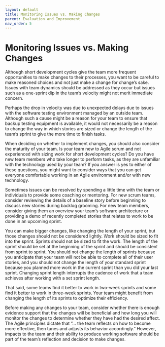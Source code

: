```yaml
---
layout: default
title: Monitoring Issues vs. Making Changes
parent: Evaluation and Improvement
nav_order: 5
---
```


# Monitoring Issues vs. Making Changes

Although short development cycles give the team more frequent opportunities to make changes to their processes, you want to be careful to make 
reasoned choices and not just make a change for change’s sake. Issues with team dynamics should be addressed as they occur but issues such as a 
one-sprint dip in the team’s velocity might not merit immediate concern.

Perhaps the drop in velocity was due to unexpected delays due to issues with the software testing environment managed by an outside team. 
Although such a cause might be a reason for your team to ensure that backup testing equipment is available, it would not necessarily be a reason to 
change the way in which stories are sized or change the length of the team’s sprint to give the more time to finish tasks.

When deciding on whether to implement changes, you should also consider the maturity of your team. Is your team new to Agile scrum and not experienced 
with sizing work for short development cycles? Do you have new team members who take longer to perform tasks, as they are unfamiliar with the technology 
used by your team? If you answer is yes to either of these questions, you might want to consider ways that you can get everyone comfortable working in 
an Agile environment and/or with new technology. 

Sometimes issues can be resolved by spending a little time with the team or individuals to provide some coaching or mentoring. For new scrum teams, 
consider reviewing the details of a baseline story before beginning to discuss new stories during backlog grooming. For new team members, consider 
giving them an overview your team’s software architecture or providing a demo of recently completed stories that relates to work to be done in an 
upcoming sprint. 

You can make bigger changes, like changing the length of your sprint, but those changes should not be considered lightly. Work should be sized to 
fit into the sprint. Sprints should not be sized to fit the work. The length of the sprint should be set at the beginning of the sprint and should 
be consistent from sprint to sprint. You should not change the length of sprints because you anticipate that your team will not be able to complete 
all of their user stories, and you should not change the length of your standard sprint because you planned more work in the current sprint than you 
did your last sprint. Changing sprint length interrupts the cadence of work that a team achieves after working with a set sprint length.

That said, some teams find it better to work in two-week sprints and some find it better to work in three-week sprints. Your team might benefit from 
changing the length of its sprints to optimize their efficiency. 

Before making any changes to your team, consider whether there is enough evidence support that the changes will be beneficial and how long you will 
monitor the changes to determine whether they have had the desired affect. The Agile principles dictate that “… the team reflects on how to become 
more effective, then tunes and adjusts its behavior accordingly.” However, impacts to the team and their ability to produce working software should 
be part of the team’s reflection and decision to make changes.
